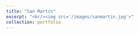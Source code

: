```yaml
---
title: "San Martín"
excerpt: "<br/><img src='/images/sanmartin.jpg'>"
collection: portfolio
---
```


